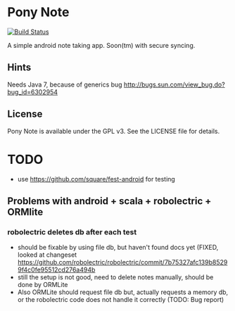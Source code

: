 # Pony Note

[![Build Status](https://api.travis-ci.org/Moredread/PonyNote.png)](https://travis-ci.org/Moredread/PonyNote)

A simple android note taking app. Soon(tm) with secure syncing.

## Hints

Needs Java 7, because of generics bug http://bugs.sun.com/view_bug.do?bug_id=6302954

## License

Pony Note is available under the GPL v3. See the LICENSE file for details.

# TODO

* use https://github.com/square/fest-android for testing

## Problems with android + scala + robolectric + ORMlite

### robolectric deletes db after each test
* should be fixable by using file db, but haven't found docs yet (FIXED, looked at changeset https://github.com/robolectric/robolectric/commit/7b75327afc139b85299f4c0fe95512cd276a494b
* still the setup is not good, need to delete notes manually, should be done by ORMLite
* Also ORMLite should request file db but, actually requests a memory db, or the robolectric code does not handle it correctly (TODO: Bug report)
